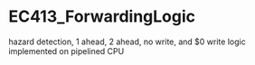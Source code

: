 # EC413_ForwardingLogic
hazard detection, 1 ahead, 2 ahead, no write, and $0 write logic implemented on pipelined CPU

